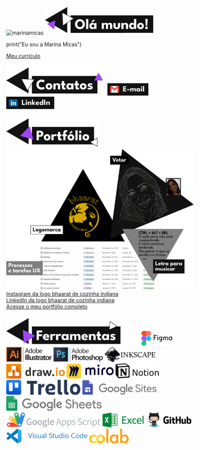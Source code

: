 <img src="https://komarev.com/ghpvc/?username=marinamicas&label=Profile%20views&color=0e75b6&style=flat" alt="marinamicas" />

<img src="imagens/titulos/titulo_olaMundo.png" alt="Olá mundo!">
<p>print("Eu sou a Marina Micas")</p>
<a href="arquivos/Curriculo_Marina Micas Jardim.pdf" target="_blank">Meu currículo</a>
<br><br>

<img src="imagens/titulos/titulo_contatos.png" alt="Contatos">
<a href = "mailto:marinamicas@gmail.com" target="_blank"><img src="imagens/contatos/contato_e-mail.png"></a>
<a href="https://www.linkedin.com/in/marinamicas/" target="_blank"><img src="imagens/contatos/contato_linkedIn.png"></a>
<br><br>

<img src="imagens/titulos/titulo_portfolio.png" alt="Portfólio">
<img src="imagens/amostra_portfolio.png" alt="Amostra do portfólio com: logomarca bhaarat sobre cozinha indiana, vetor de uma fotografia de mulher, letra sobre informática para musicar, processos e tarefas UX.">
<a href="https://www.instagram.com/bhaaratrestauranteindiano/" target="_blank">Instagram da logo bhaarat de cozinha indiana</a><br>
<a href="https://www.linkedin.com/company/bhaarat-restaurante-indiano/" target="_blank">LinkedIn da logo bhaarat de cozinha indiana</a><br> 
<a href="https://marinamicas.github.io/marinamicas/" target="_blank">Acesse o meu portfólio completo</a>
<br><br>

<img src="imagens/titulos/titulo_ferramentas.png" alt="Ferramentas">
<a href="https://www.figma.com/" target="_blank"><img src="imagens/logos/logo_figma.png" alt="Logo Figma"></a>
<a href="https://www.adobe.com/br/products/illustrator.html" target="_blank"><img src="imagens/logos/logo_illustrator.png" alt="Logo Adobe Illustrator"></a>
<a href="https://www.adobe.com/br/products/photoshop.html" target="_blank"><img src="imagens/logos/logo_photoshop.png" alt="Logo Adobe Photoshop"></a>
<a href="https://inkscape.org/pt-br/" target="_blank"><img src="imagens/logos/logo_inkscape.png" alt="Logo Inkscape"></a>
<a href="https://www.drawio.com/" target="_blank"><img src="imagens/logos/logo_diagrams.png" alt="Logo Diagrams.net"></a>
<a href="https://miro.com/pt/" target="_blank"><img src="imagens/logos/logo_miro.png" alt="Logo Miro"></a>
<a href="https://www.notion.so/pt-br" target="_blank"><img src="imagens/logos/logo_notion.png" alt="Logo Notion"></a>
<a href="https://trello.com/pt-BR" target="_blank"><img src="imagens/logos/logo_trello.png" alt="Logo Trello"></a>
<a href="https://workspace.google.com/intl/pt-BR/lp/sites/" target="_blank"><img src="imagens/logos/logo_googleSite.png" alt="Logo Google Site"></a>
<a href="https://workspace.google.com/intl/pt-BR/lp/sheets/" target="_blank"><img src="imagens/logos/logo_googleSheets.png" alt="Logo Google Sheets"></a>
<a href="https://www.google.com/script/start/" target="_blank"><img src="imagens/logos/logo_googleAppsScript.png" alt="Logo Google Apps Script"></a>
<a href="https://www.microsoft.com/pt-br/microsoft-365/excel" target="_blank"><img src="imagens/logos/logo_excel.png" alt="Logo Excel"></a>
<a href="https://github.com/" target="_blank"><img src="imagens/logos/logo_gitHub.png" alt="Logo GitHub"></a>
<a href="https://code.visualstudio.com/" target="_blank"><img src="imagens/logos/logo_visualStudioCode.png" alt="Logo Visual Studio Code"></a>
<a href="https://colab.research.google.com/" target="_blank"><img src="imagens/logos/logo_colab.png" alt="Logo Colab"></a>